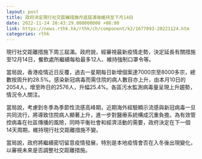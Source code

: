 ```yaml
---
layout: post
title: 政府決定現行社交距離措施月底屆滿後維持至下月14日
date: 2022-11-24 20:43:29.000000000 +08:00
link: https://news.rthk.hk/rthk/ch/component/k2/1677093-20221124.htm
categories: rthk
---
```


現行社交距離措施下周三屆滿。政府說，經審視最新疫情走勢，決定延長有關措施至12月14日，餐飲處所繼續每枱最多12人、維持強制口罩令等。

當局說，香港疫情近日反覆，過去一星期每日新增個案達7000宗至8000多宗，總數按周升約28.5%。感染新冠病毒而需住院的病人數目亦上升，由本月10日的2054人，增至昨日的2576人，升幅25.4%。各區污水監測病毒量呈現上升趨勢，情況令人關注。

當局說，考慮到冬季為季節性流感高峰期，近期海外經驗顯示流感與新冠病毒一旦共同流行，將導致住院病人顯著上升，進一步對醫療系統構成沉重負擔。為有效管控病毒在社區傳播的風險，同時平衡社會和經濟活動的需要，政府決定在下一個14天周期，維持現行社交距離措施不變。
 
當局說，政府將繼續密切留意疫情發展，特別是本地疫情會否在入冬後出現變化，以審視未來是否調整社交距離措施。
